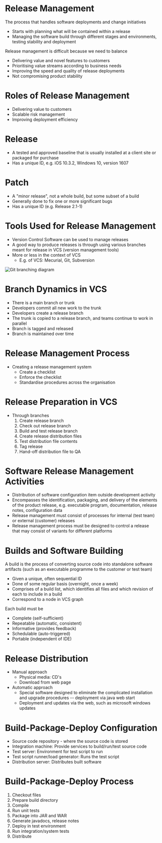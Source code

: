 # Release Management

The process that handles software deployments and change initiatives
- Starts with planning what will be contained within a release
- Managing the software build through different stages and environments, testing stability and deployment

Release management is difficult because we need to balance
- Delivering value and novel features to customers
- Prioritising value streams according to business needs
- Improving the speed and quality of release deployments
- Not compromising product stability

# Roles of Release Management

- Delivering value to customers
- Scalable risk management
- Improving deployment efficiency

# Release

- A tested and approved baseline that is usually installed at a client site or packaged for purchase
- Has a unique ID, e.g. iOS 10.3.2, Windows 10, version 1607

# Patch

- A "minor release", not a whole build, but some subset of a build
- Generally done to fix one or more significant bugs
- Has a unique ID (e.g. Release 2.1-1)

# Tools Used for Release Management

- Version Control Software can be used to manage releases
- A good way to produce releases is through using various branches meant for release in VCS (version management tools)
- More or less in the context of VCS
    - E.g. of VCS: Mecurial, Git, Subversion

![Git branching diagram](https://user-images.githubusercontent.com/1256329/80170009-f9d03200-85b4-11ea-94d3-3041887565ac.png)

# Branch Dynamics in VCS

- There is a main branch or trunk
- Developers commit all new work to the trunk
- Developers create a release branch
- The trunk is copied to a release branch, and teams continue to work in parallel
- Branch is tagged and released
- Branch is maintained over time

# Release Management Process

- Creating a release management system
    - Create a checklist
    - Enforce the checklist
    - Standardise procedures across the organisation

# Release Preparation in VCS

- Through branches
    1. Create release branch
    2. Check out release branch
    3. Build and test release branch
    4. Create release distribution files
    5. Test distribution file contents
    6. Tag release
    7. Hand-off distribution file to QA

# Software Release Management Activities

- Distribution of software configuration item outside development activity
- Encompasses the identification, packaging, and delivery of the elements of the product release, e.g. executable program, documentation, release notes, configuration data
- Release management must consist of processes for internal (test team) or external (customer) releases
- Release management process must be designed to control a release that may consist of variants for different platforms

# Builds and Software Building

A build is the process of converting source code into standalone software artifacts (such as an executable programme to the customer or test team)
- Given a unique, often sequential ID
- Done of some regular basis (overnight, once a week)
- Comprises of a build list, which identifies all files and which revision of each to include in a build
- Correspond to a node in VCS graph

Each build must be
- Complete (self-sufficient)
- Repeatable (automatic, consistent)
- Informative (provides feedback)
- Schedulable (auto-triggered)
- Portable (independent of IDE)

# Release Distribution

- Manual approach
    - Physical media: CD's
    - Download from web page
- Automatic approach
    - Special software designed to eliminate the complicated installation and upgrade procedures -- deployment via java web start
    - Deployment and updates via the web, such as microsoft windows updates

# Build-Package-Deploy Configuration

- Source code repository - where the source code is stored
- Integration machine: Provide services to build/run/test source code
- Test server: Environment for test script to run
- Test script runner/load generator: Runs the test script
- Distribution server: Distributes built software

# Build-Package-Deploy Process

1. Checkout files
2. Prepare build directory
3. Compile 
4. Run unit tests
5. Package into JAR and WAR
6. Generate javadocs, release notes
7. Deploy in test environment
8. Run integration/system tests
9. Distribute